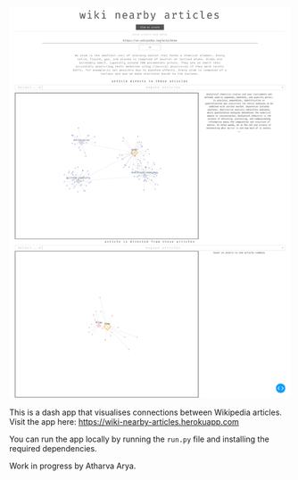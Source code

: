 ![](https://github.com/atharva-2001/wiki-nearby-articles/blob/main/wikinearbyarticles/bin/gifs/screencapture.png)

<!-- <p align = "center">
<a href=""><img alt="GitHub last commit" src="https://img.shields.io/github/last-commit/atharva-2001/wiki-nearby-articles?style=for-the-badge"></a> <a href=""><img alt="GitHub License" src="https://img.shields.io/github/license/atharva-2001/wiki-nearby-articles?style=for-the-badge"></a> <a href=""><img alt="GitHub Repo stars" src="https://img.shields.io/github/stars/atharva-2001/wiki-nearby-articles?style=for-the-badge"></a> <a href=""><img alt="GitHub commit activity" src="https://img.shields.io/github/commit-activity/y/atharva-2001/wiki-nearby-articles?style=for-the-badge"></a> <a href=""><img alt="GitHub code size in bytes" src="https://img.shields.io/github/languages/code-size/atharva-2001/wiki-nearby-articles?style=for-the-badge"></a>
</p> -->

This is a dash app that visualises connections between Wikipedia articles. Visit the app here: 
https://wiki-nearby-articles.herokuapp.com

You can run the app locally by running the `run.py` file and installing the required dependencies. 

Work in progress by Atharva Arya.
